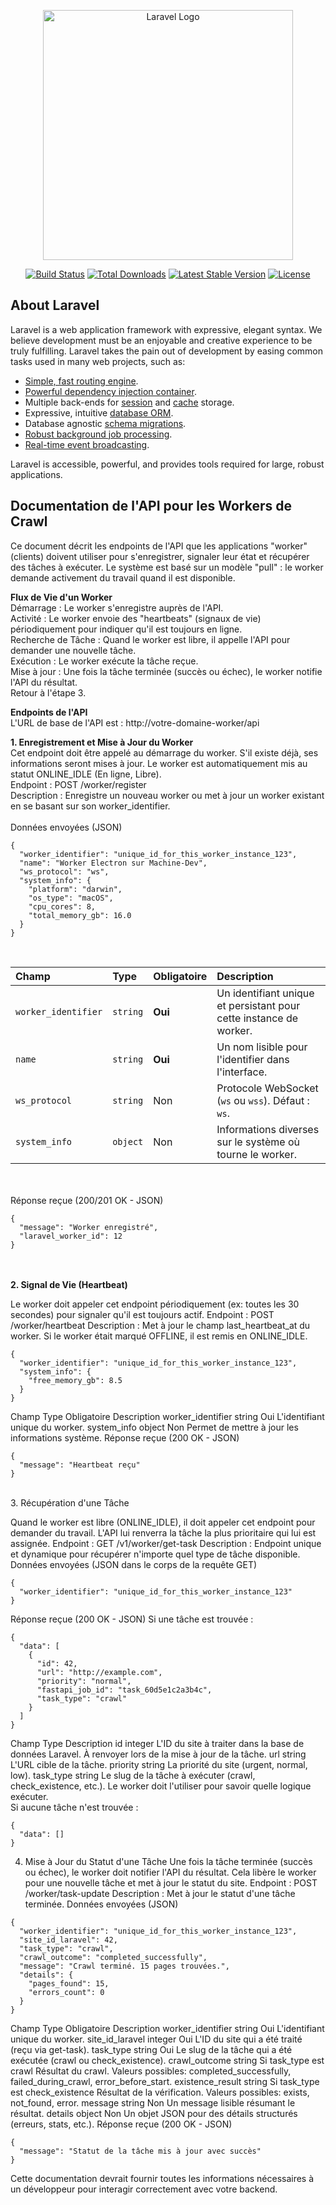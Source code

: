 <p align="center"><a href="https://laravel.com" target="_blank"><img src="https://raw.githubusercontent.com/laravel/art/master/logo-lockup/5%20SVG/2%20CMYK/1%20Full%20Color/laravel-logolockup-cmyk-red.svg" width="400" alt="Laravel Logo"></a></p>

<p align="center">
<a href="https://github.com/laravel/framework/actions"><img src="https://github.com/laravel/framework/workflows/tests/badge.svg" alt="Build Status"></a>
<a href="https://packagist.org/packages/laravel/framework"><img src="https://img.shields.io/packagist/dt/laravel/framework" alt="Total Downloads"></a>
<a href="https://packagist.org/packages/laravel/framework"><img src="https://img.shields.io/packagist/v/laravel/framework" alt="Latest Stable Version"></a>
<a href="https://packagist.org/packages/laravel/framework"><img src="https://img.shields.io/packagist/l/laravel/framework" alt="License"></a>
</p>

## About Laravel

Laravel is a web application framework with expressive, elegant syntax. We believe development must be an enjoyable and creative experience to be truly fulfilling. Laravel takes the pain out of development by easing common tasks used in many web projects, such as:

- [Simple, fast routing engine](https://laravel.com/docs/routing).
- [Powerful dependency injection container](https://laravel.com/docs/container).
- Multiple back-ends for [session](https://laravel.com/docs/session) and [cache](https://laravel.com/docs/cache) storage.
- Expressive, intuitive [database ORM](https://laravel.com/docs/eloquent).
- Database agnostic [schema migrations](https://laravel.com/docs/migrations).
- [Robust background job processing](https://laravel.com/docs/queues).
- [Real-time event broadcasting](https://laravel.com/docs/broadcasting).

Laravel is accessible, powerful, and provides tools required for large, robust applications.

## Documentation de l'API pour les Workers de Crawl

Ce document décrit les endpoints de l'API que les applications "worker" (clients) doivent utiliser pour s'enregistrer, signaler leur état et récupérer des tâches à exécuter. Le système est basé sur un modèle "pull" : le worker demande activement du travail quand il est disponible.

**Flux de Vie d'un Worker**<br>
Démarrage : Le worker s'enregistre auprès de l'API.<br>
Activité : Le worker envoie des "heartbeats" (signaux de vie) périodiquement pour indiquer qu'il est toujours en ligne.<br>
Recherche de Tâche : Quand le worker est libre, il appelle l'API pour demander une nouvelle tâche.<br>
Exécution : Le worker exécute la tâche reçue.<br>
Mise à jour : Une fois la tâche terminée (succès ou échec), le worker notifie l'API du résultat.<br>
Retour à l'étape 3.<br>

**Endpoints de l'API**<br>
L'URL de base de l'API est : http://votre-domaine-worker/api

**1. Enregistrement et Mise à Jour du Worker**<br>
Cet endpoint doit être appelé au démarrage du worker. S'il existe déjà, ses informations seront mises à jour. Le worker est automatiquement mis au statut ONLINE_IDLE (En ligne, Libre).<br>
Endpoint : POST /worker/register<br>
Description : Enregistre un nouveau worker ou met à jour un worker existant en se basant sur son worker_identifier.<br><br>
Données envoyées (JSON)

~~~~
{
  "worker_identifier": "unique_id_for_this_worker_instance_123",
  "name": "Worker Electron sur Machine-Dev",
  "ws_protocol": "ws",
  "system_info": {
    "platform": "darwin",
    "os_type": "macOS",
    "cpu_cores": 8,
    "total_memory_gb": 16.0
  }
}
~~~~
<br>

| Champ               | Type     | Obligatoire | Description                                                               |
| :------------------ | :------- | :---------- | :------------------------------------------------------------------------ |
| `worker_identifier` | `string` | **Oui** | Un identifiant unique et persistant pour cette instance de worker.        |
| `name`              | `string` | **Oui** | Un nom lisible pour l'identifier dans l'interface.                        |
| `ws_protocol`       | `string` | Non         | Protocole WebSocket (`ws` ou `wss`). Défaut : `ws`.                       |
| `system_info`       | `object` | Non         | Informations diverses sur le système où tourne le worker.                 |

<br><br>
Réponse reçue (200/201 OK - JSON)

~~~~
{
  "message": "Worker enregistré",
  "laravel_worker_id": 12
}
~~~~~

<br><br>
**2. Signal de Vie (Heartbeat)**<br>

Le worker doit appeler cet endpoint périodiquement (ex: toutes les 30 secondes) pour signaler qu'il est toujours actif.
Endpoint : POST /worker/heartbeat
Description : Met à jour le champ last_heartbeat_at du worker. Si le worker était marqué OFFLINE, il est remis en ONLINE_IDLE.

~~~
{
  "worker_identifier": "unique_id_for_this_worker_instance_123",
  "system_info": {
    "free_memory_gb": 8.5
  }
}
~~~

Champ	Type	Obligatoire	Description
worker_identifier	string	Oui	L'identifiant unique du worker.
system_info	object	Non	Permet de mettre à jour les informations système.
Réponse reçue (200 OK - JSON)

~~~
{
  "message": "Heartbeat reçu"
}
~~~
<br>
3. Récupération d'une Tâche<br>

Quand le worker est libre (ONLINE_IDLE), il doit appeler cet endpoint pour demander du travail. L'API lui renverra la tâche la plus prioritaire qui lui est assignée.
Endpoint : GET /v1/worker/get-task
Description : Endpoint unique et dynamique pour récupérer n'importe quel type de tâche disponible.
Données envoyées (JSON dans le corps de la requête GET)

~~~
{
  "worker_identifier": "unique_id_for_this_worker_instance_123"
}
~~~

Réponse reçue (200 OK - JSON)
Si une tâche est trouvée :

~~~
{
  "data": [
    {
      "id": 42,
      "url": "http://example.com",
      "priority": "normal",
      "fastapi_job_id": "task_60d5e1c2a3b4c",
      "task_type": "crawl"
    }
  ]
}
~~~

Champ	Type	Description
id	integer	L'ID du site à traiter dans la base de données Laravel. À renvoyer lors de la mise à jour de la tâche.
url	string	L'URL cible de la tâche.
priority	string	La priorité du site (urgent, normal, low).
task_type	string	Le slug de la tâche à exécuter (crawl, check_existence, etc.). Le worker doit l'utiliser pour savoir quelle logique exécuter.
<br>
Si aucune tâche n'est trouvée :

~~~
{
  "data": []
}
~~~

4. Mise à Jour du Statut d'une Tâche
Une fois la tâche terminée (succès ou échec), le worker doit notifier l'API du résultat. Cela libère le worker pour une nouvelle tâche et met à jour le statut du site.
Endpoint : POST /worker/task-update
Description : Met à jour le statut d'une tâche terminée.
Données envoyées (JSON)

~~~
{
  "worker_identifier": "unique_id_for_this_worker_instance_123",
  "site_id_laravel": 42,
  "task_type": "crawl",
  "crawl_outcome": "completed_successfully",
  "message": "Crawl terminé. 15 pages trouvées.",
  "details": {
    "pages_found": 15,
    "errors_count": 0
  }
}
~~~

Champ	Type	Obligatoire	Description
worker_identifier	string	Oui	L'identifiant unique du worker.
site_id_laravel	integer	Oui	L'ID du site qui a été traité (reçu via get-task).
task_type	string	Oui	Le slug de la tâche qui a été exécutée (crawl ou check_existence).
crawl_outcome	string	Si task_type est crawl	Résultat du crawl. Valeurs possibles: completed_successfully, failed_during_crawl, error_before_start.
existence_result	string	Si task_type est check_existence	Résultat de la vérification. Valeurs possibles: exists, not_found, error.
message	string	Non	Un message lisible résumant le résultat.
details	object	Non	Un objet JSON pour des détails structurés (erreurs, stats, etc.).
Réponse reçue (200 OK - JSON)

~~~
{
  "message": "Statut de la tâche mis à jour avec succès"
}
~~~

Cette documentation devrait fournir toutes les informations nécessaires à un développeur pour interagir correctement avec votre backend.